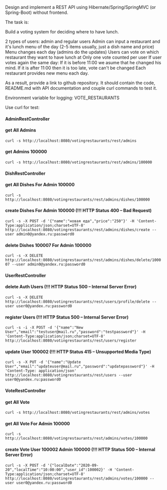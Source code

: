 Design and implement a REST API using Hibernate/Spring/SpringMVC (or Spring-Boot) without frontend.

The task is:

Build a voting system for deciding where to have lunch.

2 types of users: admin and regular users
Admin can input a restaurant and it's lunch menu of the day (2-5 items usually, just a dish name and price)
Menu changes each day (admins do the updates)
Users can vote on which restaurant they want to have lunch at
Only one vote counted per user
If user votes again the same day:
If it is before 11:00 we asume that he changed his mind.
If it is after 11:00 then it is too late, vote can't be changed
Each restaurant provides new menu each day.

As a result, provide a link to github repository. It should contain the code, README.md with API documentation and couple curl commands to test it.

Environment variable for logging: VOTE_RESTAURANTS

Use curl for test:

####                AdminRestController

#### get All Admins
`curl -s http://localhost:8080/votingrestaurants/rest/admins`

#### get Admins 100000
`curl -s http://localhost:8080/votingrestaurants/rest/admins/100000`


####                DishRestController

#### get All Dishes For Admin 100000
`curl -s http://localhost:8080/votingrestaurants/rest/admins/dishes/100000`

#### create Dishes For Admin 100000 (!!! HTTP Status 400 – Bad Request)
`curl -s -X POST -d '{"name":"новая еда","price":"250"}' -H 'Content-Type:application/json;charset=UTF-8' http://localhost:8080/votingrestaurants/rest/admins/dishes/create --user admin0@yandex.ru:password0`

#### delete Dishes 100007 For Admin 100000
`curl -s -X DELETE http://localhost:8080/votingrestaurants/rest/admins/dishes/delete/100007 --user admin0@yandex.ru:password0`


####                UserRestController

#### delete Auth Users (!!! HTTP Status 500 – Internal Server Error)
`curl -s -X DELETE http://localhost:8080/votingrestaurants/rest/users/profile/delete --user user0@yandex.ru:password0`

#### register Users (!!! HTTP Status 500 – Internal Server Error)
`curl -s -i -X POST -d '{"name":"New User","email":"testuser@mail.ru","password":"testpassword"}' -H 'Content-Type:application/json;charset=UTF-8' http://localhost:8080/votingrestaurants/rest/users/register`

#### update User 100002 (!!! HTTP Status 415 – Unsupported Media Type)
`curl -s -X PUT -d '{"name":"Update User","email":"updateuser@mail.ru","password":"updatepassword"}' -H 'Content-Type: application/json' http://localhost:8080/votingrestaurants/rest/users --user user0@yandex.ru:password0`

####                VoteRestController

#### get All Vote
`curl -s http://localhost:8080/votingrestaurants/rest/admins/votes`

#### get All Vote For Admin 100000
`curl -s http://localhost:8080/votingrestaurants/rest/admins/votes/100000`

#### create Vote User 100002 Admin 100000 (!!! HTTP Status 500 – Internal Server Error)
`curl -s -X POST -d '{"localDate":"2020-09-20","localTime":"10:00:00","user_id":100002}' -H 'Content-Type:application/json;charset=UTF-8' http://localhost:8080/votingrestaurants/rest/admins/votes/100000 --user user0@yandex.ru:password0`

